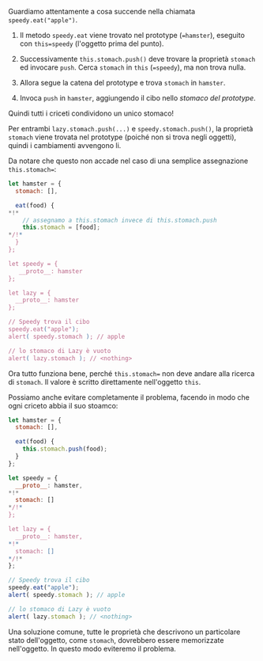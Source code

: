 Guardiamo attentamente a cosa succende nella chiamata `speedy.eat("apple")`.

1. Il metodo `speedy.eat` viene trovato nel prototype (`=hamster`), eseguito con `this=speedy` (l'oggetto prima del punto).

2. Successivamente `this.stomach.push()` deve trovare la proprietà `stomach` ed invocare `push`. Cerca `stomach` in `this` (`=speedy`), ma non trova nulla.

3. Allora segue la catena del prototype e trova `stomach` in `hamster`.

4. Invoca `push` in `hamster`, aggiungendo il cibo nello *stomaco del prototype*.

Quindi tutti i criceti condividono un unico stomaco!

Per entrambi `lazy.stomach.push(...)` e `speedy.stomach.push()`, la proprietà `stomach` viene trovata nel prototype (poiché non si trova negli oggetti), quindi i cambiamenti avvengono li.

Da notare che questo non accade nel caso di una semplice assegnazione `this.stomach=`:

```js run
let hamster = {
  stomach: [],

  eat(food) {
*!*
    // assegnamo a this.stomach invece di this.stomach.push
    this.stomach = [food];
*/!*
  }
};

let speedy = {
   __proto__: hamster
};

let lazy = {
  __proto__: hamster
};

// Speedy trova il cibo
speedy.eat("apple");
alert( speedy.stomach ); // apple

// lo stomaco di Lazy è vuoto
alert( lazy.stomach ); // <nothing>
```

Ora tutto funziona bene, perché `this.stomach=` non deve andare alla ricerca di `stomach`. Il valore è scritto direttamente nell'oggetto `this`.

Possiamo anche evitare completamente il problema, facendo in modo che ogni criceto abbia il suo stoamco:

```js run
let hamster = {
  stomach: [],

  eat(food) {
    this.stomach.push(food);
  }
};

let speedy = {
  __proto__: hamster,
*!*
  stomach: []
*/!*
};

let lazy = {
  __proto__: hamster,
*!*
  stomach: []
*/!*
};

// Speedy trova il cibo
speedy.eat("apple");
alert( speedy.stomach ); // apple

// lo stomaco di Lazy è vuoto
alert( lazy.stomach ); // <nothing>
```

Una soluzione comune, tutte le proprietà che descrivono un particolare stato dell'oggetto, come `stomach`, dovrebbero essere memorizzate nell'oggetto. In questo modo eviteremo il problema.
